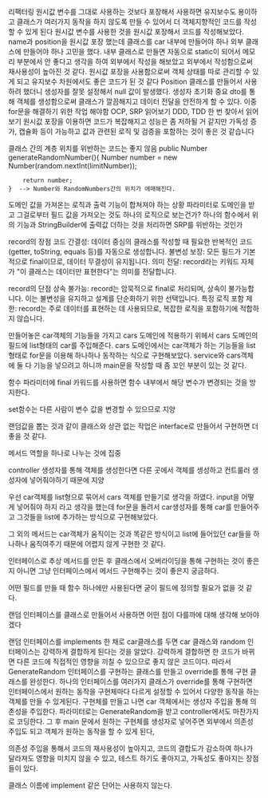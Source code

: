 리팩터링
원시값 변수를 그대로 사용하는 것보다 포장해서 사용하면 유지보수도 용이하고 클래스가 여러가지 동작을 하지 않도록 만들 수 있어서 더 객체지향적인 코드를 작성할 수 있게 된다
원시값 변수를 사용한 것을 원시값 포장해서 코드를 작성해보았다.
name과 position을 원시값 포장 했는데 클래스를 car 내부에 만들어야 하나 외부 클래스에 만들어야 하나 고민을 했다.
내부 클래스로 만들면 자동으로 static이 되어서 메모리 부분에서 안 좋다고 생각을 하여 외부에서 작성을 해보았고 외부에서 작성함으로써 재사용성이 높아진 것 같다.
원시값 포장을 사용함으로써 객체 상태를 따로 관리할 수 있게 되고 유지보수 차원에서도 좋은 코드가 된 것 같다
Position 클래스를 만들어서 사용하려 했더니 생성자를 잘못 설정해서 null 값이 발생했다. 생성자 초기화 중요
dto를 통해 객체를 생성함으로써 클래스가 깔끔해지고 데이터 전달을 안전하게 할 수 있다.
이중 for문을 해결하기 위한 작업 해야함
OCP, SRP 읽어보기
DDD, TDD 한 번 찾아서 읽어보기
원시값 포장을 이용하면 코드가 복잡해지고 성능은 좀 저하될 거 같지만 가독성 증가, 캡슐화 등이 가능하고 값과 관련된 로직 및 검증을 포함하는 것이 좋은 것 같습니다

클래스 간의 계층 위치를 위반하는 코드는 좋지 않음
public Number generateRandomNumber(){
Number number = new Number(random.nextInt(limitNumber));

        return number;
    }  --> Number와 RandomNumbers간의 위치가 애매해진다.

도메인 값을 가져온는 로직과 출력 기능이 합쳐져야 하는 상황
파라미터로 도메인을 받고 그걸로부터 필드 값을 가져오는 것도 하나의 로직으로 보는건가?
하나의 함수에서 위의 기능과 StringBuilder에 출력값 더하는 것을 처리하면 SRP를 위반하는 것인가

record의 장점
코드 간결성:
데이터 중심의 클래스를 작성할 때 필요한 반복적인 코드(getter, toString, equals 등)를 자동으로 생성합니다.
불변성 보장:
모든 필드가 기본적으로 final이므로, 데이터 무결성이 유지됩니다.
의미 전달:
record라는 키워드 자체가 "이 클래스는 데이터만 표현한다"는 의미를 전달합니다.

record의 단점
상속 불가능:
record는 암묵적으로 final로 처리되며, 상속이 불가능합니다.
이는 불변성을 유지하고 설계를 단순화하기 위한 선택입니다.
특정 로직 포함 제한:
record는 주로 데이터를 표현하는 데 사용되므로, 복잡한 로직을 포함하기에 적합하지 않습니다.

만들어놓은 car객체의 기능들을 가지고 cars 도메인에 적용하기 위헤서 cars 도메인의 필드에 list형태의 car를 주입해준다.
cars 도메인에서는 car객체가 하는 기능들을 list형태로 for문을 이용해 하나하나 동작하는 식으로 구현해보았다.
service와 cars객체에 둘 다 기능을 넣으려고 하니까 main문을 작성할 때 좀 꼬인 부분이 있는 것 같다.

함수 파라미터에 final 카워드를 사용하면 함수 내부에서 해당 변수가 변경되는 것을 방지한다.

set함수는 다른 사람이 변수 값을 변경할 수 있으므로 지양

랜덤값을 뽑는 것과 같이 클래스와 상관 없는 작업은 interface로 만들어서 구현하면 더 좋을 것 같다.

메서드 역할을 하나로 나누는 것에 집중

controller 생성자를 통해 객체를 생성한다면 다른 곳에서 객체를 생성하고 컨트룰러 생성자에 넣어줘야하기 때문에 지양

우선 car객체를 list형으로 묶어서 cars 객체를 만들기로 생각을 하였다.
input을 어떻게 넣어줘야 하지 라고 생각을 했는데 for문을 돌려서 car생성자를 통해 car를 만들어주고 그것들을 list에 추가하는 방식으로 구현해보았다.

그 외의 메서드는 car객체가 움직이는 것과 똑같은 방식이고 list에 들어있던 car들을 하나하나 움직여주기 때문에 어렵지 않게 구현한 것 같다.

인터페이스로 추상 메서드를 만든 후 클래스에서 오버라이딩을 통해 구현하는 것이 좋은지 아니면 그냥 인터페이스에서 메서드 구현해주는 것이 좋은지 궁금하다.

어떤 필드를 만들 때 함수 하나에만 사용된다면 굳이 필드에 정의할 필요가 없을 것 같다.

랜덤 인터페이스를 클래스로 만들어서 사용하면 어떤 점이 다를까에 대해 생각해 보아야겠다

랜덤 인터페이스를 implements 한 채로 car클래스를 두면 car 클래스와 random 인터페이스는 강력하게 결합하게 된다는 것을 알았다.
강력하게 결합하면 한 코드가 바뀌면 다른 코드에 직접적인 영향을 끼칠 수 있으므로 좋지 않은 코드이다.
따라서 GenerateRandom 인터페이스를 구현하는 클래스를 만들고 override를 통해 구현 클래스를 완성한다.
하나의 인터페이스를 여러가지 클래스가 override를 통해 구현하면 인터페이스에서 원하는 동작을 구현체마다 다르게 설정할 수 있어서 다양한 동작을 하는 객체를 만들 수 있게된다.
구현체를 만들고 나면 car 객체에서는 생성자 주입을 통해 의존성을 주입한다. 파라미터로는 GenerateRandom을 받고 controller에서도 마찬가지로 코딩한다.
그 후 main 문에서 원하는 구현체를 생성자로 넣어주면 외부에서 의존성 주입도 되고 객체가 원하는 동작을 할 수 있게 된다,

의존성 주입을 통해서 코드의 재사용성이 높아지고, 코드의 결합도가 감소하여 하나가 달라져도 영향을 미치지 않을 수 있고, 테스트 하기도 좋아지고, 가독성도 좋아지는 장점들이 있다.

클래스 이름에 implement 같은 단어는 사용하지 않는다.
